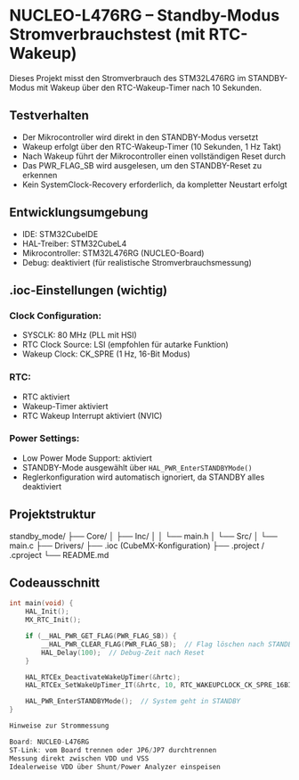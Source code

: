 # NUCLEO-L476RG – Standby-Modus Stromverbrauchstest (mit RTC-Wakeup)

Dieses Projekt misst den Stromverbrauch des STM32L476RG im STANDBY-Modus mit Wakeup über den RTC-Wakeup-Timer nach 10 Sekunden.

## Testverhalten

- Der Mikrocontroller wird direkt in den STANDBY-Modus versetzt
- Wakeup erfolgt über den RTC-Wakeup-Timer (10 Sekunden, 1 Hz Takt)
- Nach Wakeup führt der Mikrocontroller einen vollständigen Reset durch
- Das PWR_FLAG_SB wird ausgelesen, um den STANDBY-Reset zu erkennen
- Kein SystemClock-Recovery erforderlich, da kompletter Neustart erfolgt

## Entwicklungsumgebung

- IDE: STM32CubeIDE
- HAL-Treiber: STM32CubeL4
- Mikrocontroller: STM32L476RG (NUCLEO-Board)
- Debug: deaktiviert (für realistische Stromverbrauchsmessung)

## .ioc-Einstellungen (wichtig)

### Clock Configuration:
- SYSCLK: 80 MHz (PLL mit HSI)
- RTC Clock Source: LSI (empfohlen für autarke Funktion)
- Wakeup Clock: CK_SPRE (1 Hz, 16-Bit Modus)

### RTC:
- RTC aktiviert
- Wakeup-Timer aktiviert
- RTC Wakeup Interrupt aktiviert (NVIC)

### Power Settings:
- Low Power Mode Support: aktiviert
- STANDBY-Mode ausgewählt über `HAL_PWR_EnterSTANDBYMode()`
- Reglerkonfiguration wird automatisch ignoriert, da STANDBY alles deaktiviert

## Projektstruktur

standby_mode/
├── Core/
│ ├── Inc/
│ │ └── main.h
│ └── Src/
│ └── main.c
├── Drivers/
├── .ioc (CubeMX-Konfiguration)
├── .project / .cproject
└── README.md


## Codeausschnitt

```c
int main(void) {
    HAL_Init();
    MX_RTC_Init();

    if (__HAL_PWR_GET_FLAG(PWR_FLAG_SB)) {
        __HAL_PWR_CLEAR_FLAG(PWR_FLAG_SB);  // Flag löschen nach STANDBY
        HAL_Delay(100);  // Debug-Zeit nach Reset
    }

    HAL_RTCEx_DeactivateWakeUpTimer(&hrtc);
    HAL_RTCEx_SetWakeUpTimer_IT(&hrtc, 10, RTC_WAKEUPCLOCK_CK_SPRE_16BITS);

    HAL_PWR_EnterSTANDBYMode();  // System geht in STANDBY
}

Hinweise zur Strommessung

Board: NUCLEO-L476RG
ST-Link: vom Board trennen oder JP6/JP7 durchtrennen
Messung direkt zwischen VDD und VSS
Idealerweise VDD über Shunt/Power Analyzer einspeisen